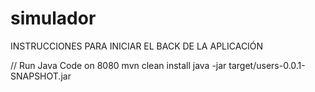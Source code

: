 # simulador
INSTRUCCIONES PARA INICIAR EL BACK DE LA APLICACIÓN

// Run Java Code on 8080
mvn clean install
java -jar target/users-0.0.1-SNAPSHOT.jar
